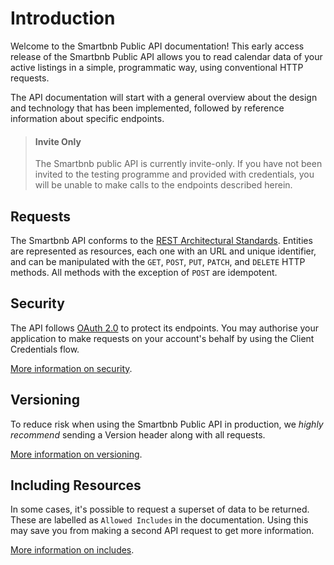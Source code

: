 # Introduction

Welcome to the Smartbnb Public API documentation! This early access release of the Smartbnb Public API allows you to read calendar data of your active listings in a simple, programmatic way, using conventional HTTP requests.

The API documentation will start with a general overview about the design and technology that has been implemented, followed by reference information about specific endpoints.

<!-- theme: info -->

> #### Invite Only
>
> The Smartbnb public API is currently invite-only. If you have not been invited to the testing programme and provided with credentials, you will be unable to make calls to the endpoints described herein.

## Requests

The Smartbnb API conforms to the [REST Architectural Standards](https://en.wikipedia.org/wiki/Representational_state_transfer). Entities are represented as resources, each one with an URL and unique identifier, and can be manipulated with the `GET`, `POST`, `PUT`, `PATCH`, and `DELETE` HTTP methods. All methods with the exception of `POST` are idempotent.

## Security

The API follows [OAuth 2.0](https://tools.ietf.org/html/rfc6749) to protect its endpoints. You may authorise your application to make requests on your account's behalf by using the Client Credentials flow. 

[More information on security](./2_security.md).

## Versioning

To reduce risk when using the Smartbnb Public API in production, we _highly recommend_ sending a Version header along with all requests. 

[More information on versioning](./3_versioning.md).

## Including Resources

In some cases, it's possible to request a superset of data to be returned. These are labelled as `Allowed Includes` in the documentation. Using this may save you from making a second API request to get more information.

[More information on includes](./responses/3_includes.md).
